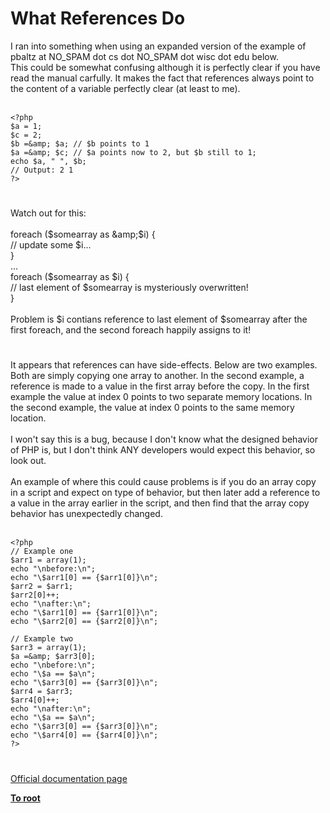 # What References Do



I ran into something when using an expanded version of the example of pbaltz at NO_SPAM dot cs dot NO_SPAM dot wisc dot edu below.<br>This could be somewhat confusing although it is perfectly clear if you have read the manual carfully. It makes the fact that references always point to the content of a variable perfectly clear (at least to me).<br><br>

```
<?php
$a = 1;
$c = 2;
$b =&amp; $a; // $b points to 1
$a =&amp; $c; // $a points now to 2, but $b still to 1;
echo $a, " ", $b;
// Output: 2 1
?>
```
  

#

Watch out for this:<br><br>foreach ($somearray as &amp;$i) {<br>  // update some $i...<br>}<br>...<br>foreach ($somearray as $i) {<br>  // last element of $somearray is mysteriously overwritten!<br>}<br><br>Problem is $i contians reference to last element of $somearray after the first foreach, and the second foreach happily assigns to it!  

#

It appears that references can have side-effects.  Below are two examples.  Both are simply copying one array to another.  In the second example, a reference is made to a value in the first array before the copy.  In the first example the value at index 0 points to two separate memory locations. In the second example, the value at index 0 points to the same memory location. <br><br>I won&apos;t say this is a bug, because I don&apos;t know what the designed behavior of PHP is, but I don&apos;t think ANY developers would expect this behavior, so look out.<br><br>An example of where this could cause problems is if you do an array copy in a script and expect on type of behavior, but then later add a reference to a value in the array earlier in the script, and then find that the array copy behavior has unexpectedly changed.<br><br>

```
<?php
// Example one
$arr1 = array(1);
echo "\nbefore:\n";
echo "\$arr1[0] == {$arr1[0]}\n";
$arr2 = $arr1;
$arr2[0]++;
echo "\nafter:\n";
echo "\$arr1[0] == {$arr1[0]}\n";
echo "\$arr2[0] == {$arr2[0]}\n";

// Example two
$arr3 = array(1);
$a =&amp; $arr3[0];
echo "\nbefore:\n";
echo "\$a == $a\n";
echo "\$arr3[0] == {$arr3[0]}\n";
$arr4 = $arr3;
$arr4[0]++;
echo "\nafter:\n";
echo "\$a == $a\n";
echo "\$arr3[0] == {$arr3[0]}\n";
echo "\$arr4[0] == {$arr4[0]}\n";
?>
```
  

#

[Official documentation page](https://www.php.net/manual/en/language.references.whatdo.php)

**[To root](/README.md)**